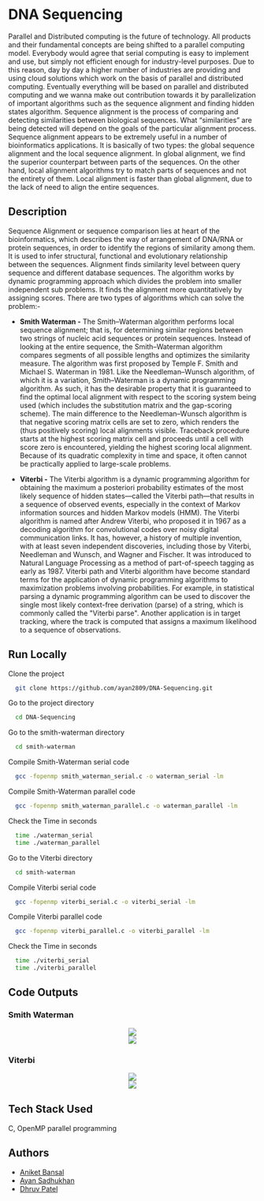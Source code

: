 
# DNA Sequencing

Parallel and Distributed computing is the future of technology. All products and their fundamental concepts are being shifted to a parallel computing model. Everybody would agree that serial computing is easy to implement and use, but simply not efficient enough for industry-level purposes. Due to this reason, day by day a higher number of industries are providing and using cloud solutions which work on the basis of parallel and distributed computing. Eventually everything will be based on parallel and distributed computing and we wanna make out contribution towards it by parallelization of important algorithms such as the sequence alignment and finding hidden states algorithm.
Sequence alignment is the process of comparing and detecting similarities between biological sequences. What “similarities” are being detected will depend on the goals of the particular alignment process. Sequence alignment appears to be extremely useful in a number of bioinformatics applications. It is basically of two types: the global sequence alignment and the local sequence alignment. In global alignment, we find the superior counterpart between parts of the sequences. On the other hand, local alignment algorithms try to match parts of sequences and not the entirety of them. Local alignment is faster than global alignment, due to the lack of need to align the entire sequences.

## Description
Sequence Alignment or sequence comparison lies at heart of the bioinformatics, which describes the way of arrangement of DNA/RNA or protein sequences, in order to identify the regions of similarity among them. It is used to infer structural, functional and evolutionary relationship between the sequences. Alignment finds similarity level between query sequence and different database sequences. The algorithm works by dynamic programming approach which divides the problem into smaller independent sub problems. It finds the alignment more quantitatively by assigning scores. There are two types of algorithms which can solve the problem:-
- **Smith Waterman -** The Smith–Waterman algorithm performs local sequence alignment; that is, for determining similar regions between two strings of nucleic acid sequences or protein sequences. Instead of looking at the entire sequence, the Smith–Waterman algorithm compares segments of all possible lengths and optimizes the similarity measure. The algorithm was first proposed by Temple F. Smith and Michael S. Waterman in 1981. Like the Needleman–Wunsch algorithm, of which it is a variation, Smith–Waterman is a dynamic programming algorithm. As such, it has the desirable property that it is guaranteed to find the optimal local alignment with respect to the scoring system being used (which includes the substitution matrix and the gap-scoring scheme). The main difference to the Needleman–Wunsch algorithm is that negative scoring matrix cells are set to zero, which renders the (thus positively scoring) local alignments visible. Traceback procedure starts at the highest scoring matrix cell and proceeds until a cell with score zero is encountered, yielding the highest scoring local alignment. Because of its quadratic complexity in time and space, it often cannot be practically applied to large-scale problems.

- **Viterbi -** The Viterbi algorithm is a dynamic programming algorithm for obtaining the maximum a posteriori probability estimates of the most likely sequence of hidden states—called the Viterbi path—that results in a sequence of observed events, especially in the context of Markov information sources and hidden Markov models (HMM). The Viterbi algorithm is named after Andrew Viterbi, who proposed it in 1967 as a decoding algorithm for convolutional codes over noisy digital communication links. It has, however, a history of multiple invention, with at least seven independent discoveries, including those by Viterbi, Needleman and Wunsch, and Wagner and Fischer. It was introduced to Natural Language Processing as a method of part-of-speech tagging as early as 1987. Viterbi path and Viterbi algorithm have become standard terms for the application of dynamic programming algorithms to maximization problems involving probabilities. For example, in statistical parsing a dynamic programming algorithm can be used to discover the single most likely context-free derivation (parse) of a string, which is commonly called the "Viterbi parse". Another application is in target tracking, where the track is computed that assigns a maximum likelihood to a sequence of observations. 


## Run Locally

Clone the project
```bash
  git clone https://github.com/ayan2809/DNA-Sequencing.git
```

Go to the project directory

```bash
  cd DNA-Sequencing
```

Go to the smith-waterman directory

```bash
  cd smith-waterman
```

Compile Smith-Waterman serial code
```bash
  gcc -fopenmp smith_waterman_serial.c -o waterman_serial -lm 
```

Compile Smith-Waterman parallel code
```bash
  gcc -fopenmp smith_waterman_parallel.c -o waterman_parallel -lm 
```

Check the Time in seconds
```bash
  time ./waterman_serial
  time ./waterman_parallel
```

Go to the Viterbi directory

```bash
  cd smith-waterman
```

Compile Viterbi serial code
```bash
  gcc -fopenmp viterbi_serial.c -o viterbi_serial -lm 
```

Compile Viterbi parallel code
```bash
  gcc -fopenmp viterbi_parallel.c -o viterbi_parallel -lm 
```

Check the Time in seconds
```bash
  time ./viterbi_serial
  time ./viterbi_parallel
```


## Code Outputs

### Smith Waterman
<p align="center">
  <img src=https://user-images.githubusercontent.com/63350417/145221371-cab696de-b217-4542-a223-5d814e045f99.png>
            <br>
         <img src=https://user-images.githubusercontent.com/63350417/145221491-5d743736-1cf0-4243-a013-f374b1fd4e1a.png> 
  </p>


### Viterbi
<p align="center">
  <img src=https://user-images.githubusercontent.com/42286904/145219780-e6abc18a-f2b0-489a-a82a-16313bbb9f1a.png>
  <br>
  <img src=https://user-images.githubusercontent.com/42286904/145219798-38aef4d2-f36c-4b35-a284-66a7e52daa20.png>
 </p>




## Tech Stack Used

C, OpenMP parallel programming

## Authors

- [Aniket Bansal](https://github.com/nicolausmaximus)
- [Ayan Sadhukhan](https://github.com/ayan2809)
- [Dhruv Patel](https://github.com/)


